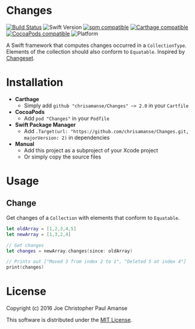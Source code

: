 # Changes
[![Build Status](https://travis-ci.org/chrisamanse/Changes.svg?branch=master)](https://travis-ci.org/chrisamanse/Changes)
![Swift Version](https://img.shields.io/badge/swift-3.0-orange.svg)
[![spm compatible](https://img.shields.io/badge/spm-compatible-4BC51D.svg?style=flat)](https://github.com/apple/swift-package-manager)
[![Carthage compatible](https://img.shields.io/badge/Carthage-compatible-4BC51D.svg?style=flat)](https://github.com/Carthage/Carthage)
[![CocoaPods compatible](https://img.shields.io/cocoapods/v/Changes.svg)](https://github.com/CocoaPods/CocoaPods)
![Platform](https://img.shields.io/badge/platform-ios%20%7C%20macos%20%7C%20tvos%20%7C%20watchos%20%7C%20linux-lightgrey.svg)

A Swift framework that computes changes occurred in a `CollectionType`. Elements of the collection should also conform to `Equatable`. Inspired by [Changeset](https://github.com/osteslag/Changeset).

# Installation

- **Carthage**
  - Simply add `github "chrisamanse/Changes" ~> 2.0` in your `Cartfile`
- **CocoaPods**
  - Add `pod "Changes"` in your `Podfile`
- **Swift Package Manager**
  - Add `.Target(url: "https://github.com/chrisamanse/Changes.git, majorVersion: 2)` in dependencies
- **Manual**
  - Add this project as a subproject of your Xcode project
  - Or simply copy the source files

# Usage

## Change

Get changes of a `Collection` with elements that conform to `Equatable`.

```swift
let oldArray = [1,2,3,4,5]
let newArray = [1,3,2,4]

// Get changes
let changes = newArray.changes(since: oldArray)

// Prints out ["Moved 3 from index 2 to 1", "Deleted 5 at index 4"]
print(changes)
```

# License

Copyright (c) 2016 Joe Christopher Paul Amanse

This software is distributed under the [MIT License](./LICENSE).
